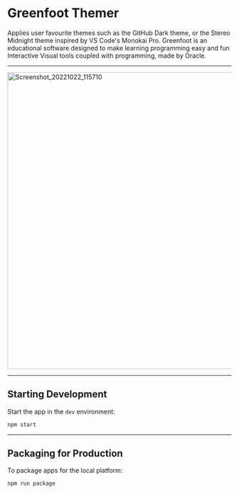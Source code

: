 # Greenfoot Themer

Applies user favourite themes such as the GitHub Dark theme, or the Stereo Midnight theme inspired by VS Code's Monokai Pro.
Greenfoot is an educational software designed to make learning programming easy and fun Interactive Visual tools coupled with programming, made by Oracle.

---

<img width="666" alt="Screenshot_20221022_115710" src="https://user-images.githubusercontent.com/35755386/197538570-8cf867b7-0e8c-450c-bbf7-af46a1756d13.png">

---

## Starting Development

Start the app in the `dev` environment:

```bash
npm start
```

---

## Packaging for Production

To package apps for the local platform:

```bash
npm run package
```
